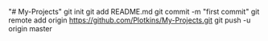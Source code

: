 "# My-Projects"  git init git add README.md git commit -m "first commit" git remote add origin https://github.com/Plotkins/My-Projects.git git push -u origin master
